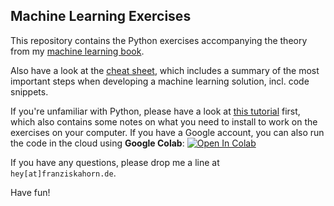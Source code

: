 ## Machine Learning Exercises

This repository contains the Python exercises accompanying the theory from my [machine learning book](https://franziskahorn.de/mlbook/ml4industry_guide.html).

Also have a look at the [cheat sheet](https://github.com/cod3licious/ml_exercises/blob/main/cheatsheet.pdf), which includes a summary of the most important steps when developing a machine learning solution, incl. code snippets.

If you're unfamiliar with Python, please have a look at [this tutorial](https://github.com/cod3licious/python_tutorial) first, which also contains some notes on what you need to install to work on the exercises on your computer. If you have a Google account, you can also run the code in the cloud using **Google Colab**:
[![Open In Colab](https://colab.research.google.com/assets/colab-badge.svg)](https://colab.research.google.com/github/cod3licious/ml_exercises)

If you have any questions, please drop me a line at `hey[at]franziskahorn.de`.

Have fun!
